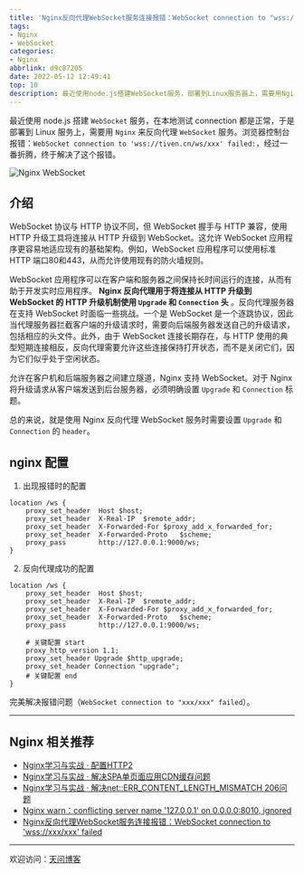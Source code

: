 ```yaml
---
title: 'Nginx反向代理WebSocket服务连接报错：WebSocket connection to "wss://xxx/xxx" failed'
tags:
- Nginx
- WebSocket
categories:
- Nginx
abbrlink: d9c87205
date: 2022-05-12 12:49:41
top: 10
description: 最近使用node.js搭建WebSocket服务，部署到Linux服务器上，需要用Nginx来反向代理WebSocket服务。浏览器控制台报错：WebSocket connection to 'wss://tiven.cn/ws/xxx' failed 。
---
```


最近使用 node.js 搭建 `WebSocket` 服务，在本地测试 connection 都是正常，于是部署到 Linux 服务上，需要用 `Nginx` 来反向代理 `WebSocket` 服务。浏览器控制台报错：`WebSocket connection to 'wss://tiven.cn/ws/xxx' failed:`，经过一番折腾，终于解决了这个报错。

![Nginx WebSocket](https://tiven.cn/static/img/img-nginx-04-bIyGc1JEYNjk4fvdCOddE.jpg)

<!-- more -->

## 介绍

WebSocket 协议与 HTTP 协议不同，但 WebSocket 握手与 HTTP 兼容，使用 HTTP 升级工具将连接从 HTTP 升级到 WebSocket。这允许 WebSocket 应用程序更容易地适应现有的基础架构。例如，WebSocket 应用程序可以使用标准 HTTP 端口80和443，从而允许使用现有的防火墙规则。

WebSocket 应用程序可以在客户端和服务器之间保持长时间运行的连接，从而有助于开发实时应用程序。 **Nginx 反向代理用于将连接从 HTTP 升级到 WebSocket 的 HTTP 升级机制使用 `Upgrade` 和 `Connection` 头** 。反向代理服务器在支持 WebSocket 时面临一些挑战。一个是 WebSocket 是一个逐跳协议，因此当代理服务器拦截客户端的升级请求时，需要向后端服务器发送自己的升级请求，包括相应的头文件。此外，由于 WebSocket 连接长期存在，与 HTTP 使用的典型短期连接相反，反向代理需要允许这些连接保持打开状态，而不是关闭它们，因为它们似乎处于空闲状态。

允许在客户机和后端服务器之间建立隧道，Nginx 支持 WebSocket。对于 Nginx 将升级请求从客户端发送到后台服务器，必须明确设置 `Upgrade` 和 `Connection` 标题。

总的来说，就是使用 Nginx 反向代理 WebSocket 服务时需要设置  `Upgrade` 和 `Connection` 的 `header`。

## nginx 配置

1. 出现报错时的配置

```nginx configuration
location /ws {
    proxy_set_header  Host $host;
    proxy_set_header  X-Real-IP  $remote_addr;
    proxy_set_header  X-Forwarded-For $proxy_add_x_forwarded_for;
    proxy_set_header  X-Forwarded-Proto   $scheme;
    proxy_pass        http://127.0.0.1:9000/ws;
}            
```

2. 反向代理成功的配置

```nginx configuration
location /ws {
    proxy_set_header  Host $host;
    proxy_set_header  X-Real-IP  $remote_addr;
    proxy_set_header  X-Forwarded-For $proxy_add_x_forwarded_for;
    proxy_set_header  X-Forwarded-Proto   $scheme;
    proxy_pass        http://127.0.0.1:9000/ws;
    
    # 关键配置 start
    proxy_http_version 1.1;
    proxy_set_header Upgrade $http_upgrade;
    proxy_set_header Connection "upgrade";
    # 关键配置 end
}            
```

完美解决报错问题（`WebSocket connection to "xxx/xxx" failed`）。

---

## Nginx 相关推荐

* [Nginx学习与实战 · 配置HTTP2](https://tiven.cn/p/1612b5cd/ "Nginx配置HTTP2 | 天问博客")
* [Nginx学习与实战 · 解决SPA单页面应用CDN缓存问题](https://tiven.cn/p/23ff4dc/ "Nginx解决SPA单页面应用CDN缓存问题 | 天问博客")
* [Nginx学习与实战 · 解决net::ERR_CONTENT_LENGTH_MISMATCH 206问题](https://tiven.cn/p/1a04c133/ "Nginx解决net::ERR_CONTENT_LENGTH_MISMATCH 206问题  | 天问博客")
* [Nginx warn：conflicting server name '127.0.0.1' on 0.0.0.0:8010, ignored](https://tiven.cn/p/77bb2345/ "Nginx warn：conflicting server name '127.0.0.1' on 0.0.0.0:8010, ignored | 天问博客")
* [Nginx反向代理WebSocket服务连接报错：WebSocket connection to 'wss://xxx/xxx' failed](https://tiven.cn/p/d9c87205/ "Nginx反向代理WebSocket服务连接报错：WebSocket connection to 'wss://xxx/xxx' failed | 天问博客")

---

欢迎访问：[天问博客](https://tiven.cn/p/d9c87205/ "天问博客")



